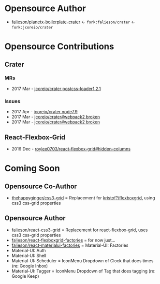 # Opensource Author
* [falieson/planetx-boilerplate-crater](https://github.com/Falieson/planetx-boilerplate-crater) <- `fork:falieson/crater` <- `fork:jcoreio/crater`

# Opensource Contributions
## Crater
### MRs
* 2017 Mar - [jcoreio/crater postcss-loader1.2.1](https://github.com/jcoreio/crater/pull/130)

### Issues
* 2017 Apr - [jcoreio/crater node7.9](https://github.com/jcoreio/crater/issues/140)
* 2017 Mar - [jcoreio/crater#webpack2 broken](https://github.com/jcoreio/crater/issues/129)
* 2017 Mar - [jcoreio/crater#webpack2 broken](https://github.com/jcoreio/crater/issues/113)


## React-Flexbox-Grid
* 2016 Dec - [roylee0703/react-flexbox-grid#hidden-columns](https://github.com/roylee0704/react-flexbox-grid/pull/82)

# Coming Soon
## Opensource Co-Author
* [thehappyginger/css3-grid](https://github.com/thehappyginger/css3-grid) = Replacement for [kristof?/flexboxgrid](), using css3 css-grid properties

## Opensource Author
* [falieson/react-css3-grid](https://github.com/Falieson/react-css3-grid) = Replacement for react-flexbox-grid, uses css3 css-grid properties
* [falieson/react-flexboxgrid-factories]() = for now just... <RowCol breakAtItems={int} />
* [falieson/react-materialui-factories]() = Material-UI: Factories
* Material-UI: Auth
* Material-UI: Shell
* Material-UI: Scheduler = IconMenu Dropdown of Clock that does times (re: Google Inbox)
* Material-UI: Tagger = IconMenu Dropdown of Tag that does tagging (re: Google Keep)

